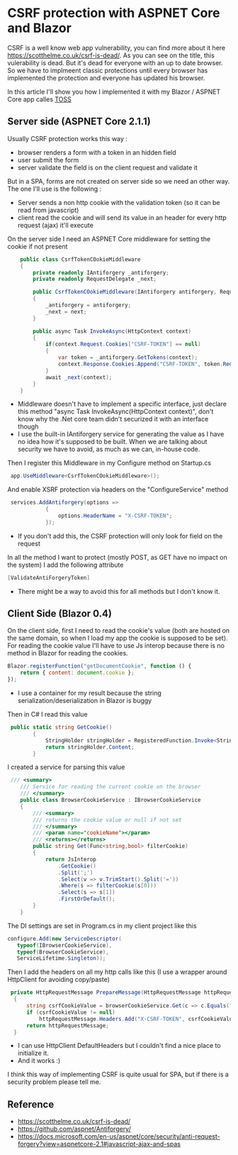 # CSRF protection with ASPNET Core and Blazor

CSRF is a well know web app vulnerability, you can find more about it here  <https://scotthelme.co.uk/csrf-is-dead/>. As you can see on the title, this vulerability is dead. But it's dead for everyone with an up to date browser. So we have to implmeent classic protections until every browser has implemented the protection and everyone has updated his browser.

In this article I'll show you how I implemented it with my Blazor / ASPNET Core app calles [TOSS](https://github.com/RemiBou/Toss.Blazor)

## Server side (ASPNET Core 2.1.1)
Usually CSRF protection works this way :
- browser renders a form with a token in an hidden field
- user submit the form
- server validate the field is on the client request and validate it

But in a SPA, forms are not created on server side so we need an other way. The one I'll use is the following :
- Server sends a non http cookie with the validation token (so it can be read from javascript)
- client read the cookie and will send its value in an header for every http request (ajax) it'll execute

On the server side I need an ASPNET Core middleware for setting the cookie if not present

```cs
    public class CsrfTokenCOokieMiddleware
    {
        private readonly IAntiforgery _antiforgery;
        private readonly RequestDelegate _next;

        public CsrfTokenCOokieMiddleware(IAntiforgery antiforgery, RequestDelegate next)
        {
            _antiforgery = antiforgery;
            _next = next;
        }

        public async Task InvokeAsync(HttpContext context)
        {
            if(context.Request.Cookies["CSRF-TOKEN"] == null)
            {
                var token = _antiforgery.GetTokens(context);
                context.Response.Cookies.Append("CSRF-TOKEN", token.RequestToken, new Microsoft.AspNetCore.Http.CookieOptions { HttpOnly = false });
            }
            await _next(context);
        }
    }
```

- Middleware doesn't have to implement a specific interface, just declare this method "async Task InvokeAsync(HttpContext context)", don't know why the .Net core team didn't securized it with an interface though
- I use the built-in IAntiforgery service for generating the value as I have no idea how it's supposed to be built. When we are talking about security we have to avoid, as much as we can, in-house code.

Then I register this Middleware in my Configure method on Startup.cs

```cs
 app.UseMiddleware<CsrfTokenCOokieMiddleware>();
```

And enable XSRF protection via headers on the "ConfigureService" method

```cs
 services.AddAntiforgery(options =>
            {
                options.HeaderName = "X-CSRF-TOKEN";
            });
```

- If you don't add this, the CSRF protection will only look for field on the request

In all the method I want to protect (mostly POST, as GET have no impact on the system) I add the following attribute

```cs
[ValidateAntiForgeryToken]
```

- There might be a way to avoid this for all methods but I don't know it.

## Client Side (Blazor 0.4)

On the client side, first I need to read the cookie's value (both are hosted on the same domain, so when I load my app the cookie is supposed to be set). For reading the cookie value I'll have to use Js interop because there is no method in Blazor for reading the cookies.

```js
Blazor.registerFunction("getDocumentCookie", function () {
    return { content: document.cookie };
});
```

- I use a container for my result because the string serialization/deserialization in Blazor is buggy

Then in C# I read this value 

```cs
 public static string GetCookie()
        {
            StringHolder stringHolder = RegisteredFunction.Invoke<StringHolder>("getDocumentCookie");           
            return stringHolder.Content;
        }
```

I created a service for parsing this value

```cs
 /// <summary>
    /// Service for reading the current cookie on the browser
    /// </summary>
    public class BrowserCookieService : IBrowserCookieService
    {
        /// <summary>
        /// returns the cookie value or null if not set
        /// </summary>
        /// <param name="cookieName"></param>
        /// <returns></returns>
        public string Get(Func<string,bool> filterCookie)
        {
            return JsInterop
                .GetCookie()
                .Split(';')
                .Select(v => v.TrimStart().Split('='))
                .Where(s => filterCookie(s[0]))
                .Select(s => s[1])
                .FirstOrDefault();
        }
    }
```

The DI settings are set in Program.cs in my client project like this

```cs
configure.Add(new ServiceDescriptor(
   typeof(IBrowserCookieService),
   typeof(BrowserCookieService),
   ServiceLifetime.Singleton));
```

Then I add the headers on all my http calls like this (I use a wrapper around HttpClient for avoiding copy/paste)

```cs
 private HttpRequestMessage PrepareMessage(HttpRequestMessage httpRequestMessage)
  {
      string csrfCookieValue = browserCookieService.Get(c => c.Equals("CSRF-TOKEN"));
      if (csrfCookieValue != null)
          httpRequestMessage.Headers.Add("X-CSRF-TOKEN", csrfCookieValue);
      return httpRequestMessage;
  }
```

- I can use HttpClient DefaultHeaders but I couldn't find a nice place to initialize it.
- And it works :)

I think this way of implementing CSRF is quite usual for SPA, but if there is a security problem please tell me.

## Reference

- <https://scotthelme.co.uk/csrf-is-dead/>
- <https://github.com/aspnet/Antiforgery/>
- <https://docs.microsoft.com/en-us/aspnet/core/security/anti-request-forgery?view=aspnetcore-2.1#javascript-ajax-and-spas>
